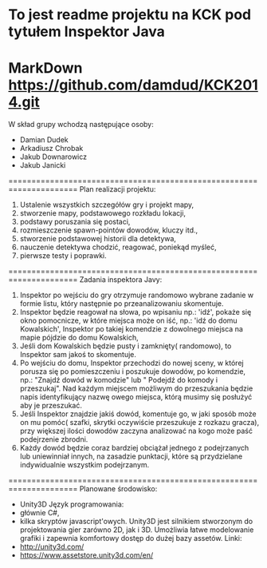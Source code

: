 ﻿To jest readme projektu na KCK pod tytułem Inspektor Java 
=====================================================================

MarkDown https://github.com/damdud/KCK2014.git
=====================================================================
W skład grupy wchodzą następujące osoby:
- Damian Dudek
- Arkadiusz Chrobak
- Jakub Downarowicz
- Jakub Janicki

=====================================================================
Plan realizacji projektu:
 1. Ustalenie wszystkich szczegółów gry i projekt mapy,
 2. stworzenie mapy, podstawowego rozkładu lokacji,
 3. podstawy poruszania się postaci,
 4. rozmieszczenie spawn-pointów dowodów, kluczy itd.,
 5. stworzenie podstawowej historii dla detektywa,
 6. nauczenie detektywa chodzić, reagować, poniekąd myśleć,
 7. pierwsze testy i poprawki.
 
=====================================================================
Zadania inspektora Javy:
 1. Inspektor po wejściu do gry otrzymuje randomowo wybrane zadanie w formie listu, który następnie po przeanalizowaniu skomentuje.
 2. Inspektor będzie reagował na słowa, po wpisaniu np.:
    'idź', pokaże się okno pomocnicze, w które miejsca może on iść,
    np.: 'idź do domu Kowalskich', Inspektor po takiej komendzie
    z dowolnego miejsca na mapie pójdzie do domu Kowalskich,
 3. Jeśli dom Kowalskich będzie pusty i zamknięty( randomowo), to 
    Inspektor sam jakoś to skomentuje. 
 4. Po wejściu do domu, Inspektor przechodzi do nowej sceny, w której porusza się po pomieszczeniu i poszukuje dowodów,
    po komendzie, np.: "Znajdź dowód w komodzie" lub " Podejdź do komody i przeszukaj". 
    Nad każdym miejscem możliwym do przeszukania będzie napis identyfikujący nazwę owego miejsca, którą musimy się posłużyć aby je przeszukać.
 5. Jeśli Inspektor znajdzie jakiś dowód, komentuje go, w jaki sposób może on mu pomóc( szafki,
    skrytki oczywiście przeszukuje z rozkazu gracza), przy większej ilości dowodów zaczyna analizować na kogo może paść podejrzenie zbrodni.
 6. Każdy dowód będzie coraz bardziej obciążał jednego z podejrzanych lub uniewinniał innych, na zasadzie punktacji, które są przydzielane indywidualnie wszystkim podejrzanym.
 
=====================================================================
Planowane środowisko: 
- Unity3D
Język programowania: 
- głównie C#,
- kilka skryptów javascript'owych.
Unity3D jest silnikiem stworzonym do projektowania gier zarówno 2D, jak i 3D. Umożliwia łatwe modelowanie grafiki i zapewnia komfortowy dostęp do dużej bazy assetów. 
Linki:
- http://unity3d.com/
- https://www.assetstore.unity3d.com/en/
